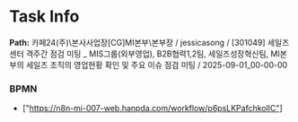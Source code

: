 # Task Info

**Path:** 카페24(주)\본사사업장\[CG]MI본부\본부장 / jessicasong / [301049] 세일즈센터 격주간 점검 미팅 _ MIS그룹(외부영업), B2B협력1,2팀, 세일즈성장혁신팀, MI본부의 세일즈 조직의 영업현황 확인 및 주요 이슈 점검 미팅 / 2025-09-01_00-00-00

### BPMN
- ["https://n8n-mi-007-web.hanpda.com/workflow/p6psLKPafchkolIC"]

